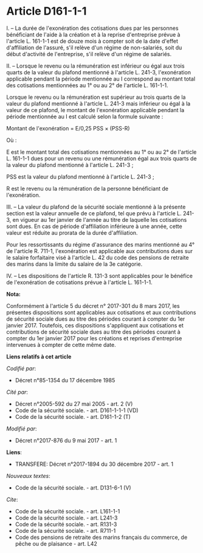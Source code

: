 # Article D161-1-1

I. – La durée de l'exonération des cotisations dues par les personnes bénéficiant de l'aide à la création et à la reprise
d'entreprise prévue à l'article L. 161-1-1 est de douze mois à compter soit de la date d'effet d'affiliation de l'assuré,
s'il relève d'un régime de non-salariés, soit du début d'activité de l'entreprise, s'il relève d'un régime de salariés.

II. – Lorsque le revenu ou la rémunération est inférieur ou égal aux trois quarts de la valeur du plafond mentionné à
l'article L. 241-3, l'exonération applicable pendant la période mentionnée au I correspond au montant total des cotisations
mentionnées au 1° ou au 2° de l'article L. 161-1-1.

Lorsque le revenu ou la rémunération est supérieur au trois quarts de la valeur du plafond mentionné à l'article L. 241-3
mais inférieur ou égal à la valeur de ce plafond, le montant de l'exonération applicable pendant la période mentionnée au I
est calculé selon la formule suivante :

Montant de l'exonération = E/0,25 PSS × (PSS-R)

Où :

E est le montant total des cotisations mentionnées au 1° ou au 2° de l'article L. 161-1-1 dues pour un revenu ou une
rémunération égal aux trois quarts de la valeur du plafond mentionné à l'article L. 241-3 ;

PSS est la valeur du plafond mentionné à l'article L. 241-3 ;

R est le revenu ou la rémunération de la personne bénéficiant de l'exonération.

III. – La valeur du plafond de la sécurité sociale mentionné à la présente section est la valeur annuelle de ce plafond, tel
que prévu à l'article L. 241-3, en vigueur au 1er janvier de l'année au titre de laquelle les cotisations sont dues. En cas
de période d'affiliation inférieure à une année, cette valeur est réduite au prorata de la durée d'affiliation.

Pour les ressortissants du régime d'assurance des marins mentionné au 4° de l'article R. 711-1, l'exonération est applicable
aux contributions dues sur le salaire forfaitaire visé à l'article L. 42 du code des pensions de retraite des marins dans la
limite du salaire de la 3e catégorie.

IV. – Les dispositions de l'article R. 131-3 sont applicables pour le bénéfice de l'exonération de cotisations prévue à
l'article L. 161-1-1.

**Nota:**

Conformément à l'article 5 du décret n° 2017-301 du 8 mars 2017, les présentes dispositions sont applicables aux cotisations
et aux contributions de sécurité sociale dues au titre des périodes courant à compter du 1er janvier 2017. Toutefois, ces
dispositions s'appliquent aux cotisations et contributions de sécurité sociale dues au titre des périodes courant à compter
du 1er janvier 2017 pour les créations et reprises d'entreprise intervenues à compter de cette même date.

**Liens relatifs à cet article**

_Codifié par_:

  - Décret n°85-1354 du 17 décembre 1985

_Cité par_:

  - Décret n°2005-592 du 27 mai 2005 - art. 2 (V)
  - Code de la sécurité sociale. - art. D161-1-1-1 (VD)
  - Code de la sécurité sociale. - art. D161-1-2 (T)

_Modifié par_:

  - Décret n°2017-876 du 9 mai 2017 - art. 1

**Liens**:

  - TRANSFERE: Décret n°2017-1894 du 30 décembre 2017 - art. 1

_Nouveaux textes_:

  - Code de la sécurité sociale. - art. D131-6-1 (V)

_Cite_:

  - Code de la sécurité sociale. - art. L161-1-1
  - Code de la sécurité sociale. - art. L241-3
  - Code de la sécurité sociale. - art. R131-3
  - Code de la sécurité sociale. - art. R711-1
  - Code des pensions de retraite des marins français du commerce, de pêche ou de plaisance - art. L42
